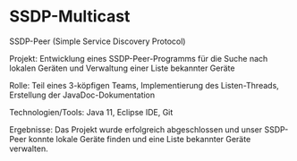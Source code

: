 # SSDP-Multicast
SSDP-Peer (Simple Service Discovery Protocol)

Projekt: Entwicklung eines SSDP-Peer-Programms für die Suche nach lokalen Geräten und Verwaltung einer Liste bekannter Geräte

Rolle: Teil eines 3-köpfigen Teams, Implementierung des Listen-Threads, Erstellung der JavaDoc-Dokumentation

Technologien/Tools: Java 11, Eclipse IDE, Git

Ergebnisse: Das Projekt wurde erfolgreich abgeschlossen und unser SSDP-Peer konnte lokale Geräte finden und eine Liste bekannter Geräte verwalten.
